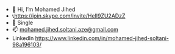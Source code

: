 - 👋 Hi, I’m Mohamed Jihed 
- 📞https://join.skype.com/invite/HeIl9ZU2ADzZ
- 💞️ Single
- 📫 mohamed.jihed.soltani.aze@gmail.com
- LinkedIn https://www.linkedin.com/in/mohamed-jihed-soltani-98a196103/


